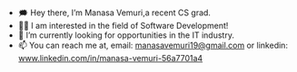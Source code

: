 - 🗯 Hey there, I’m Manasa Vemuri,a recent CS grad. 
- 👩‍💻 I am interested in the field of Software Development! 
- 👀 I’m currently looking for opportunities in the IT industry.
- 📫 You can reach me at, 
email: manasavemuri19@gmail.com or
linkedin: www.linkedin.com/in/manasa-vemuri-56a7701a4

<!---
manasavemuri19/manasavemuri19 is a ✨ special ✨ repository because its `README.md` (this file) appears on your GitHub profile.
You can click the Preview link to take a look at your changes.
--->
